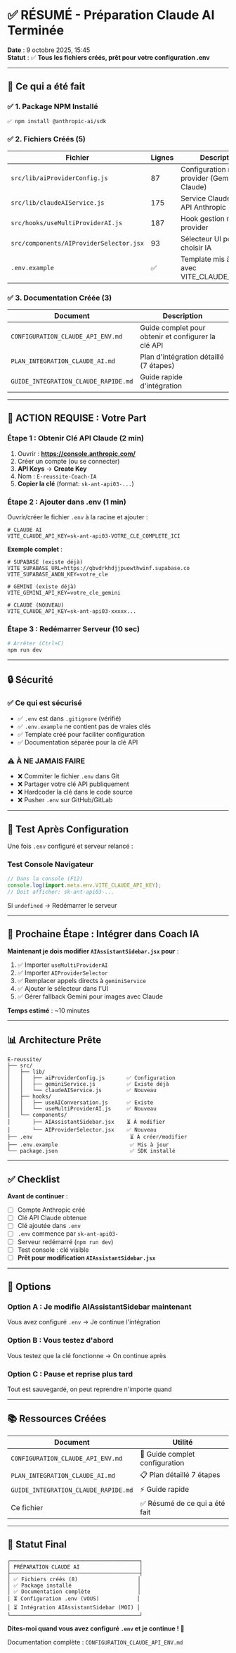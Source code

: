 # ✅ RÉSUMÉ - Préparation Claude AI Terminée

**Date** : 9 octobre 2025, 15:45  
**Statut** : ✅ **Tous les fichiers créés, prêt pour votre configuration .env**

---

## 🎉 Ce qui a été fait

### ✅ **1. Package NPM Installé**
```bash
✅ npm install @anthropic-ai/sdk
```

### ✅ **2. Fichiers Créés (5)**

| Fichier | Lignes | Description |
|---------|--------|-------------|
| `src/lib/aiProviderConfig.js` | 87 | Configuration multi-provider (Gemini + Claude) |
| `src/lib/claudeAIService.js` | 175 | Service Claude AI avec API Anthropic |
| `src/hooks/useMultiProviderAI.js` | 187 | Hook gestion multi-provider |
| `src/components/AIProviderSelector.jsx` | 93 | Sélecteur UI pour choisir IA |
| `.env.example` | ✅ | Template mis à jour avec VITE_CLAUDE_API_KEY |

### ✅ **3. Documentation Créée (3)**

| Document | Description |
|----------|-------------|
| `CONFIGURATION_CLAUDE_API_ENV.md` | Guide complet pour obtenir et configurer la clé API |
| `PLAN_INTEGRATION_CLAUDE_AI.md` | Plan d'intégration détaillé (7 étapes) |
| `GUIDE_INTEGRATION_CLAUDE_RAPIDE.md` | Guide rapide d'intégration |

---

## 🔑 ACTION REQUISE : Votre Part

### **Étape 1 : Obtenir Clé API Claude** (2 min)

1. Ouvrir : **https://console.anthropic.com/**
2. Créer un compte (ou se connecter)
3. **API Keys** → **Create Key**
4. Nom : `E-reussite-Coach-IA`
5. **Copier la clé** (format: `sk-ant-api03-...`)

### **Étape 2 : Ajouter dans .env** (1 min)

Ouvrir/créer le fichier `.env` à la racine et ajouter :

```env
# CLAUDE AI
VITE_CLAUDE_API_KEY=sk-ant-api03-VOTRE_CLE_COMPLETE_ICI
```

**Exemple complet** :

```env
# SUPABASE (existe déjà)
VITE_SUPABASE_URL=https://qbvdrkhdjjpuowthwinf.supabase.co
VITE_SUPABASE_ANON_KEY=votre_cle

# GEMINI (existe déjà)
VITE_GEMINI_API_KEY=votre_cle_gemini

# CLAUDE (NOUVEAU)
VITE_CLAUDE_API_KEY=sk-ant-api03-xxxxx...
```

### **Étape 3 : Redémarrer Serveur** (10 sec)

```bash
# Arrêter (Ctrl+C)
npm run dev
```

---

## 🔒 Sécurité

### ✅ **Ce qui est sécurisé**

- ✅ `.env` est dans `.gitignore` (vérifié)
- ✅ `.env.example` ne contient pas de vraies clés
- ✅ Template créé pour faciliter configuration
- ✅ Documentation séparée pour la clé API

### ⚠️ **À NE JAMAIS FAIRE**

- ❌ Commiter le fichier `.env` dans Git
- ❌ Partager votre clé API publiquement
- ❌ Hardcoder la clé dans le code source
- ❌ Pusher `.env` sur GitHub/GitLab

---

## 🧪 Test Après Configuration

Une fois `.env` configuré et serveur relancé :

### **Test Console Navigateur**

```javascript
// Dans la console (F12)
console.log(import.meta.env.VITE_CLAUDE_API_KEY);
// Doit afficher: sk-ant-api03-...
```

Si `undefined` → Redémarrer le serveur

---

## 🚀 Prochaine Étape : Intégrer dans Coach IA

**Maintenant je dois modifier `AIAssistantSidebar.jsx` pour** :

1. ✅ Importer `useMultiProviderAI`
2. ✅ Importer `AIProviderSelector`
3. ✅ Remplacer appels directs à `geminiService`
4. ✅ Ajouter le sélecteur dans l'UI
5. ✅ Gérer fallback Gemini pour images avec Claude

**Temps estimé** : ~10 minutes

---

## 📊 Architecture Prête

```
E-reussite/
├── src/
│   ├── lib/
│   │   ├── aiProviderConfig.js       ✅ Configuration
│   │   ├── geminiService.js          ✅ Existe déjà
│   │   └── claudeAIService.js        ✅ Nouveau
│   ├── hooks/
│   │   ├── useAIConversation.js      ✅ Existe
│   │   └── useMultiProviderAI.js     ✅ Nouveau
│   └── components/
│       ├── AIAssistantSidebar.jsx    ⏳ À modifier
│       └── AIProviderSelector.jsx    ✅ Nouveau
├── .env                               ⏳ À créer/modifier
├── .env.example                       ✅ Mis à jour
└── package.json                       ✅ SDK installé
```

---

## ✅ Checklist

**Avant de continuer** :

- [ ] Compte Anthropic créé
- [ ] Clé API Claude obtenue
- [ ] Clé ajoutée dans `.env`
- [ ] `.env` commence par `sk-ant-api03-`
- [ ] Serveur redémarré (`npm run dev`)
- [ ] Test console : clé visible
- [ ] **Prêt pour modification `AIAssistantSidebar.jsx`**

---

## 🎯 Options

### **Option A : Je modifie AIAssistantSidebar maintenant**

Vous avez configuré `.env` → Je continue l'intégration

### **Option B : Vous testez d'abord**

Vous testez que la clé fonctionne → On continue après

### **Option C : Pause et reprise plus tard**

Tout est sauvegardé, on peut reprendre n'importe quand

---

## 📚 Ressources Créées

| Document | Utilité |
|----------|---------|
| `CONFIGURATION_CLAUDE_API_ENV.md` | 📖 Guide complet configuration |
| `PLAN_INTEGRATION_CLAUDE_AI.md` | 📋 Plan détaillé 7 étapes |
| `GUIDE_INTEGRATION_CLAUDE_RAPIDE.md` | ⚡ Guide rapide |
| Ce fichier | ✅ Résumé de ce qui a été fait |

---

## 🚀 Statut Final

```
┌─────────────────────────────────────────┐
│ PRÉPARATION CLAUDE AI                   │
├─────────────────────────────────────────┤
│ ✅ Fichiers créés (8)                   │
│ ✅ Package installé                     │
│ ✅ Documentation complète               │
│ ⏳ Configuration .env (VOUS)            │
│ ⏳ Intégration AIAssistantSidebar (MOI) │
└─────────────────────────────────────────┘
```

**Dites-moi quand vous avez configuré `.env` et je continue ! 🎯**

Documentation complète : `CONFIGURATION_CLAUDE_API_ENV.md`

